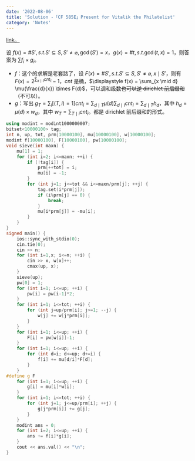```yaml
---
date: '2022-08-06'
title: 'Solution -「CF 585E」Present for Vitalik the Philatelist'
category: 'Notes'
---
```


[link。](http://codeforces.com/problemset/problem/585/E)

设 $\displaystyle f(x) = \# S', s.t. S' \subseteq S, S' \neq \varnothing, \gcd(S') = x$，$g(x) = \# t, s.t. \gcd(t, x) = 1$，则答案为 $\sum f_i \times g_i$。

- $f$：这个的求解是老套路了，设 $\displaystyle F(x) = \# S', s.t. S' \subseteq S, S' \neq \varnothing, x \mid S'$，则有 $\displaystyle F(x) = 2^{\sum_{x \mid t} \textit{cnt}_t}-1$，$cnt$ 是桶，$\displaystyle f(x) = \sum_{x \mid d} \mu(\frac{d}{x}) \times F(d)$，可以调和级数~~也可以逆 dirichlet 前后缀和~~（不可以）。
- $g$：写出 $\displaystyle g_T = \sum_i [(T, i) = 1] \textit{cnt}_i = \sum_{d \mid T} \mu(d) \sum_{d \mid i} cnt_i = \sum_{d \mid T} h_d$，其中 $h_d = \mu(d) \times w_d$，其中 $\displaystyle w_T = \sum_{T \mid i} \textit{cnt}_i$。都是 dirichlet 前后缀和的形式。

```cpp
using modint = modint1000000007;
bitset<10000100> tag;
int n, up, tot, prm[10000100], mu[10000100], w[10000100];
modint f[10000100], F[10000100], pw[10000100];
void sieve(int maxn) {
    mu[1] = 1;
    for (int i=2; i<=maxn; ++i) {
        if (!tag[i]) {
            prm[++tot] = i;
            mu[i] = -1;
        }
        for (int j=1; j<=tot && i<=maxn/prm[j]; ++j) {
            tag.set(i*prm[j]);
            if (i%prm[j] == 0) {
                break;
            }
            mu[i*prm[j]] = -mu[i];
        }
    }
}
signed main() {
    ios::sync_with_stdio(0);
    cin.tie(0);
    cin >> n;
    for (int i=1,x; i<=n; ++i) {
        cin >> x, w[x]++;
        cmax(up, x);
    }
    sieve(up);
    pw[0] = 1;
    for (int i=1; i<=up; ++i) {
        pw[i] = pw[i-1]*2;
    }
    for (int i=1; i<=tot; ++i) {
        for (int j=up/prm[i]; j>=1; --j) {
            w[j] += w[j*prm[i]];
        }
    }
    for (int i=1; i<=up; ++i) {
        F[i] = pw[w[i]]-1;
    }
    for (int i=1; i<=up; ++i) {
        for (int d=i; d<=up; d+=i) {
            f[i] += mu[d/i]*F[d];
        }
    }
#define g F
    for (int i=1; i<=up; ++i) {
        g[i] = mu[i]*w[i];
    }
    for (int i=1; i<=tot; ++i) {
        for (int j=1; j<=up/prm[i]; ++j) {
            g[j*prm[i]] += g[j];
        }
    }
    modint ans = 0;
    for (int i=2; i<=up; ++i) {
        ans += f[i]*g[i];
    }
    cout << ans.val() << "\n";
}
```
